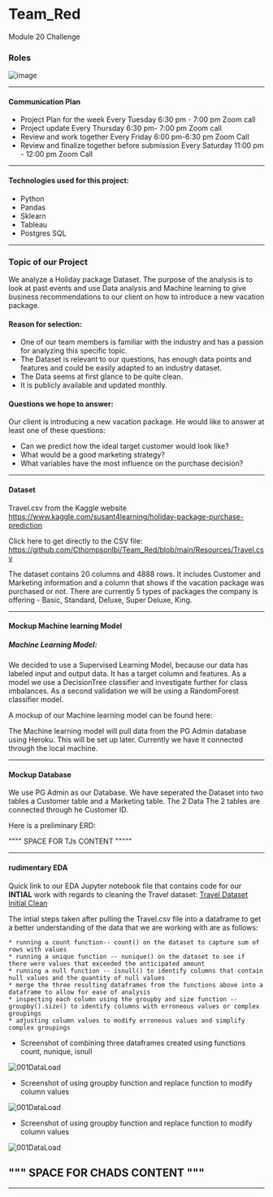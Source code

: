 # Team_Red
Module 20 Challenge

### Roles


![image](https://user-images.githubusercontent.com/91682586/157859031-1ea508cf-c6c7-4887-bb5a-eafee28b8a9b.png)

---
#### Communication Plan			
			

 - Project Plan for the week	Every Tuesday 6:30 pm - 7:00 pm	Zoom call
 - Project update 	Every Thursday 6:30 pm- 7:00 pm	Zoom call
 - Review and work together 	Every Friday 6:00 pm-6:30 pm Zoom Call
 - Review and finalize together before submission 	Every Saturday 11:00 pm - 12:00 pm Zoom Call

---
#### Technologies used for this project:

- Python
- Pandas
- Sklearn
- Tableau
- Postgres SQL

---
### Topic of our Project

We analyze a Holiday package Dataset. The purpose of the analysis is to look at past events and use Data analysis and Machine learning to give business recommendations to our client on how to introduce a new vacation package.

#### Reason for selection: 

-	One of our team members is familiar with the industry and has a passion for analyzing this specific topic.
-	The Dataset is relevant to our questions, has enough data points and features and could be easily adapted to an industry dataset.
-	The Data seems at first glance to be quite clean.
-	It is publicly available and updated monthly. 

#### Questions we hope to answer:

Our client is introducing a new vacation package. He would like to answer at least one of these questions:

-	Can we predict how the ideal target customer would look like?
-	What would be a good marketing strategy?
-	What variables have the most influence on the purchase decision?


---
#### Dataset

Travel.csv from the Kaggle website
https://www.kaggle.com/susant4learning/holiday-package-purchase-prediction

Click here to get directly to the CSV file:  https://github.com/Cthompsonlbi/Team_Red/blob/main/Resources/Travel.csv

The dataset contains 20 columns and 4888 rows.
It includes Customer and Marketing information and a column that shows if the vacation package was purchased or not.
There are currently 5 types of packages the company is offering - Basic, Standard, Deluxe, Super Deluxe, King.

---
#### Mockup Machine learning Model

##### Machine Learning Model:

We decided to use a Supervised Learning Model, because our data has labeled input and output data.
It has a target column and features.
As a model we use a DecisionTree classifier and investigate further for class imbalances.
As a second validation we will be using a RandomForest classifier model.

A mockup of our Machine learning model can be found here: 

The Machine learning model will pull data from the PG Admin database using Heroku.
This will be set up later. Currently we have it connected through the local machine.


---
#### Mockup Database

We use PG Admin as our Database.
We have seperated the Dataset into two tables a Customer table and a Marketing table.
The 2 Data
The 2 tables are connected through he Customer ID.

Here is a preliminary ERD:

"""" SPACE FOR TJs CONTENT """""

---
#### rudimentary EDA 

Quick link to our EDA Jupyter notebook file that contains code for our **INTIAL** work with regards to cleaning the Travel dataset:
[Travel Dataset Initial Clean](Notebooks/InsightEDA.ipynb)

The intial steps taken after pulling the Travel.csv file into a dataframe to get a better understanding of the data that we are working with are as follows:	

	* running a count function-- count() on the dataset to capture sum of rows with values
	* running a unique function -- nunique() on the dataset to see if there were values that exceeded the anticipated amount
	* running a null function -- isnull() to identify columns that contain null values and the quantity of null values
	* merge the three resulting dataframes from the functions above into a dataframe to allow for ease of analysis
	* inspecting each column using the groupby and size function --groupby().size() to identify columns with erroneous values or complex groupings
	* adjusting column values to modify erroneous values and simplify complex groupings
	
* Screenshot of combining three dataframes created using functions count, nunique, isnull

![001DataLoad](Images/001DataLoad.PNG)

* Screenshot of using groupby function and replace function to modify column values

![001DataLoad](Images/001DataLoad.PNG)
	
* Screenshot of using groupby function and replace function to modify column values

![001DataLoad](Images/001DataLoad.PNG)
	

""" SPACE FOR CHADS CONTENT """
---


---










